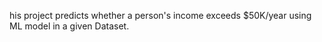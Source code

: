 his project predicts whether a person's income exceeds $50K/year using ML model in a given Dataset.
